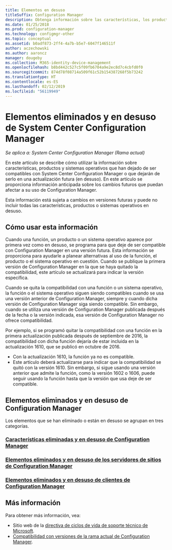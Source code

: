 ```yaml
---
title: Elementos en desuso
titleSuffix: Configuration Manager
description: Obtenga información sobre las características, los productos y los sistemas operativos que ya no admite System Center Configuration Manager.
ms.date: 01/25/2018
ms.prod: configuration-manager
ms.technology: configmgr-other
ms.topic: conceptual
ms.assetid: b0adf873-2ff4-4a7b-b5e7-6047f146511f
author: aczechowski
ms.author: aaroncz
manager: dougeby
ms.collection: M365-identity-device-management
ms.openlocfilehash: b8bd442c527c5f09fb6704a9e2ec8d7c4cbfd0f0
ms.sourcegitcommit: 874d78f08714a509f61c52b154387268f5b73242
ms.translationtype: HT
ms.contentlocale: es-ES
ms.lasthandoff: 02/12/2019
ms.locfileid: "56119949"
---
```

# <a name="removed-and-deprecated-items-for-system-center-configuration-manager"></a>Elementos eliminados y en desuso de System Center Configuration Manager

*Se aplica a: System Center Configuration Manager (Rama actual)*

En este artículo se describe cómo utilizar la información sobre características, productos y sistemas operativos que han dejado de ser compatibles con System Center Configuration Manager o que dejarán de serlo en una actualización futura (en desuso). En este artículo se proporciona información anticipada sobre los cambios futuros que puedan afectar a su uso de Configuration Manager.  

Esta información está sujeta a cambios en versiones futuras y puede no incluir todas las características, productos o sistemas operativos en desuso.  

## <a name="how-to-use-this-information"></a>Cómo usar esta información  
Cuando una función, un producto o un sistema operativo aparece por primera vez como en desuso, se programa para que deje de ser compatible con Configuration Manager en una versión futura. Esta información se proporciona para ayudarle a planear alternativas al uso de la función, el producto o el sistema operativo en cuestión. Cuando se publique la primera versión de Configuration Manager en la que se haya quitado la compatibilidad, este artículo se actualizará para indicar la versión específica.  

Cuando se quita la compatibilidad con una función o un sistema operativo, la función o el sistema operativo siguen siendo compatibles cuando se usa una versión anterior de Configuration Manager, siempre y cuando dicha versión de Configuration Manager siga siendo compatible. Sin embargo, cuando se utiliza una versión de Configuration Manager publicada después de la fecha o la versión indicada, esa versión de Configuration Manager no ofrece compatibilidad.

Por ejemplo, si se programó quitar la compatibilidad con una función en la primera actualización publicada después de septiembre de 2016, la compatibilidad con dicha función dejaría de estar incluida en la actualización 1610, que se publicó en octubre de 2016.
-  Con la actualización 1610, la función ya no es compatible.
-  Este artículo deberá actualizarse para indicar que la compatibilidad se quitó con la versión 1610.
Sin embargo, si sigue usando una versión anterior que admite la función, como la versión 1602 o 1606, puede seguir usando la función hasta que la versión que usa deje de ser compatible.

## <a name="removed-and-deprecated-items-for-configuration-manager"></a>Elementos eliminados y en desuso de Configuration Manager
Los elementos que se han eliminado o están en desuso se agrupan en tres categorías.  

### <a name="removed-and-deprecated-configuration-manager-featuressccmcoreplan-designchangesdeprecatedremoved-and-deprecated-cmfeatures"></a>[Características eliminadas y en desuso de Configuration Manager](/sccm/core/plan-design/changes/deprecated/removed-and-deprecated-cmfeatures)
### <a name="removed-and-deprecated-items-for-configuration-manager-site-serverssccmcoreplan-designchangesdeprecatedremoved-and-deprecated-server"></a>[Elementos eliminados y en desuso de los servidores de sitios de Configuration Manager](/sccm/core/plan-design/changes/deprecated/removed-and-deprecated-server)
### <a name="removed-and-deprecated-items-for-configuration-manager-clientssccmcoreplan-designchangesdeprecatedremoved-and-deprecated-client"></a>[Elementos eliminados y en desuso de clientes de Configuration Manager](/sccm/core/plan-design/changes/deprecated/removed-and-deprecated-client)


## <a name="more-information"></a>Más información

Para obtener más información, vea:
 - Sitio web de la [directiva de ciclos de vida de soporte técnico de Microsoft](https://support.microsoft.com/lifecycle).
 - [Compatibilidad con versiones de la rama actual de Configuration Manager](/sccm/core/servers/manage/current-branch-versions-supported).


